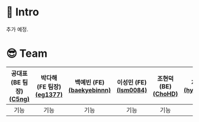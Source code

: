 # 👊 Intro
추가 예정.

# 😎 Team
|공대표 (BE 팀장)[<br/>(C5ng)](https://github.com/C5ng)|박다해 (FE 팀장)[<br/>(eg1377)](https://github.com/eg1377)|백예빈 (FE) [<br/>(baekyebinnn)](https://github.com/baekyebinnn)|이성민 (FE) [<br/>(lsm0084)](https://github.com/lsm0084)|조현덕 (BE) [<br/>(ChoHD)](https://github.com/ChoHD)|차효성 (BE) [<br/>(hyosung0506)](https://github.com/hyosung0506)|최한빈 (FE) [<br/>(hanbinchoi)](https://github.com/hanbinchoi)|
|:---:|:---:|:---:|:---:|:---:|:---:|:---:|
|기능|기능|기능|기능|기능|기능|기능|
